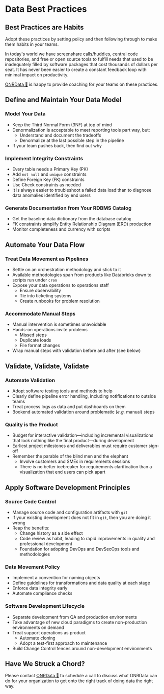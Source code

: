 # Data Best Practices

## Best Practices are Habits
Adopt these practices by setting policy and then following through to make them habits in your teams.  

In today's world we have screenshare calls/huddles, central code repositories, and free or open source tools to fulfill needs that used to be inadequately filled by software packages that cost thousands of dollars per seat.  It has never been easier to create a constant feedback loop with minimal impact on productivity.

[ONRData &#x1f4e7;](mailto:morganek@onrdata.com) is happy to provide coaching for your teams on these practices.

## Define and Maintain Your Data Model

### Model Your Data

* Keep the Third Normal Form (3NF) at top of mind
* Denormalization is acceptable to meet reporting tools part way, but:
  * Understand and document the tradeoffs
  * Denormalize at the last possible step in the pipeline
* If your team pushes back, then find out why

### Implement Integrity Constraints

* Every table needs a Primary Key (PK)
* Add `not null` and `unique` constraints
* Define Foreign Key (FK) constraints
* Use Check constraints as needed
* It is always easier to troubleshoot a failed data load than to diagnose data anomalies identified by end users

### Generate Documentation from Your RDBMS Catalog

* Get the baseline data dictionary from the database catalog
* FK constraints simplify Entity Relationship Diagram (ERD) production
* Monitor completeness and currency with scripts

## Automate Your Data Flow

### Treat Data Movement as Pipelines

* Settle on an orchestration methodology and stick to it
* Available methodologies span from products like Databricks down to scripts run under `cron`
* Expose your data operations to operations staff 
  * Ensure observability
  * Tie into ticketing systems
  * Create runbooks for problem resolution

### Accommodate Manual Steps

* Manual intervention is sometimes unavoidable
* Hands-on operations invite problems
  * Missed steps
  * Duplicate loads
  * File format changes
* Wrap manual steps with validation before and after (see below)

## Validate, Validate, Validate

### Automate Validation

* Adopt software testing tools and methods to help
* Clearly define pipeline error handling, including notifications to outside teams
* Treat process logs as data and put dashboards on them
* Bookend automated validation around problematic (*e.g.* manual) steps

### Quality is the Product

* Budget for interactive validation&mdash;including incremental visualizations that look nothing like the final product&mdash;during development
* Earliest project milestones and deliverables must require customer sign-off
* Remember the parable of the blind men and the elephant
  * Involve customers and SMEs in requirements sessions
  * There is no better icebreaker for requirements clarification than a visualization that end users can pick apart

## Apply Software Development Principles

### Source Code Control

* Manage source code and configuration artifacts with `git`
* If your existing development does not fit in `git`, then you are doing it wrong
* Reap the benefits:
  * Change history as a side effect
  * Code review as habit, leading to rapid improvements in quality and professional development
  * Foundation for adopting DevOps and DevSecOps tools and methodologies

### Data Movement Policy

* Implement a convention for naming objects
* Define guidelines for transformations and data quality at each stage
* Enforce data integrity early
* Automate compliance checks

### Software Development Lifecycle

* Separate development from QA and production environments
* Take advantage of new cloud paradigms to create non-production environments on demand
* Treat support operations as product
  * Automate cloning
  * Adopt a test-first approach to maintenance
* Build Change Control fences around non-development environments

## Have We Struck a Chord?

Please contact [ONRData &#x1f4e7;](mailto:morganek@onrdata.com) to schedule a call to discuss what ONRData can do for your organization to get onto the right track of doing data the right way.